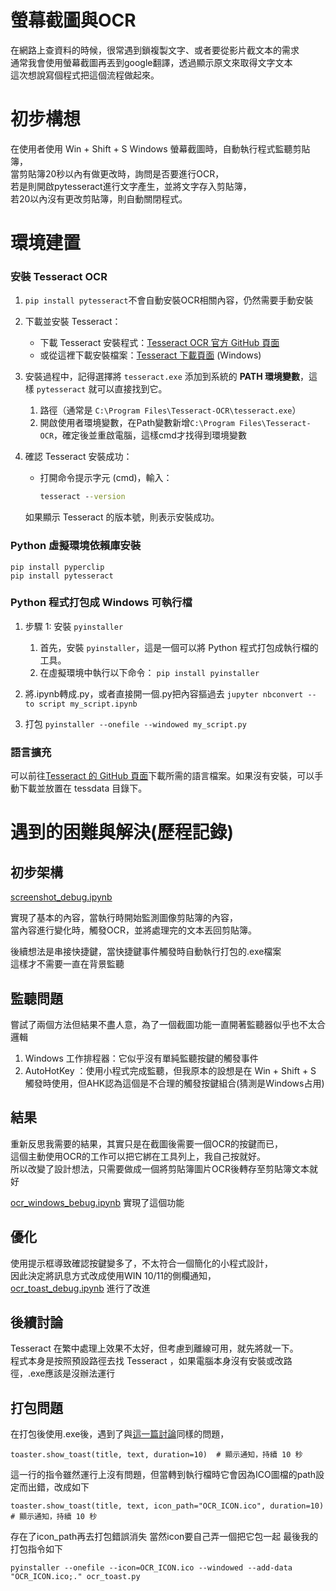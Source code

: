 # 螢幕截圖與OCR

在網路上查資料的時候，很常遇到鎖複製文字、或者要從影片截文本的需求  
通常我會使用螢幕截圖再丟到google翻譯，透過顯示原文來取得文字文本  
這次想說寫個程式把這個流程做起來。

# 初步構想

在使用者使用 Win + Shift + S Windows 螢幕截圖時，自動執行程式監聽剪貼簿，  
當剪貼簿20秒以內有做更改時，詢問是否要進行OCR，  
若是則開啟pytesseract進行文字產生，並將文字存入剪貼簿，  
若20以內沒有更改剪貼簿，則自動關閉程式。  

# 環境建置

### **安裝 Tesseract OCR**

1. `pip install pytesseract`不會自動安裝OCR相關內容，仍然需要手動安裝

2. 下載並安裝 Tesseract：
    
    - 下載 Tesseract 安裝程式：[Tesseract OCR 官方 GitHub 頁面](https://github.com/tesseract-ocr/tesseract)
    - 或從這裡下載安裝檔案：[Tesseract 下載頁面](https://github.com/UB-Mannheim/tesseract/wiki) (Windows)

2. 安裝過程中，記得選擇將 `tesseract.exe` 添加到系統的 **PATH 環境變數**，這樣 `pytesseract` 就可以直接找到它。
	1. 路徑（通常是 `C:\Program Files\Tesseract-OCR\tesseract.exe`）
	2. 開啟使用者環境變數，在Path變數新增`C:\Program Files\Tesseract-OCR`，確定後並重啟電腦，這樣cmd才找得到環境變數
	  
3. 確認 Tesseract 安裝成功：
    
    - 打開命令提示字元 (cmd)，輸入：
        ```cmd
        tesseract --version
		```
    如果顯示 Tesseract 的版本號，則表示安裝成功。

### **Python 虛擬環境依賴庫安裝**

```anaconda prompt
pip install pyperclip
pip install pytesseract
```

### **Python 程式打包成 Windows 可執行檔**

1. 步驟 1: 安裝 `pyinstaller`
	1. 首先，安裝 `pyinstaller`，這是一個可以將 Python 程式打包成執行檔的工具。
 	2. 在虛擬環境中執行以下命令：
		`pip install pyinstaller`

2. 將.ipynb轉成.py，或者直接開一個.py把內容摳過去 
	`jupyter nbconvert --to script my_script.ipynb`
3. 打包
	`pyinstaller --onefile --windowed my_script.py`

### **語言擴充**

可以前往[Tesseract 的 GitHub 頁面](https://github.com/tesseract-ocr/tessdata)下載所需的語言檔案。如果沒有安裝，可以手動下載並放置在 tessdata 目錄下。

# 遇到的困難與解決(歷程記錄)

## 初步架構
[screenshot_debug.ipynb](data\screenshot_bebug.ipynb)

實現了基本的內容，當執行時開始監測圖像剪貼簿的內容，  
當內容進行變化時，觸發OCR，並將處理完的文本丟回剪貼簿。  

後續想法是串接快捷鍵，當快捷鍵事件觸發時自動執行打包的.exe檔案  
這樣才不需要一直在背景監聽  

## 監聽問題
嘗試了兩個方法但結果不盡人意，為了一個截圖功能一直開著監聽器似乎也不太合邏輯   
1. Windows 工作排程器：它似乎沒有單純監聽按鍵的觸發事件  
2. AutoHotKey ：使用小程式完成監聽，但我原本的設想是在 Win + Shift + S 觸發時使用，但AHK認為這個是不合理的觸發按鍵組合(猜測是Windows占用)  

## 結果
重新反思我需要的結果，其實只是在截圖後需要一個OCR的按鍵而已，   
這個主動使用OCR的工作可以把它綁在工具列上，我自己按就好。  
所以改變了設計想法，只需要做成一個將剪貼簿圖片OCR後轉存至剪貼簿文本就好  

[ocr_windows_bebug.ipynb](data/ocr_windows_bebug.ipynb) 實現了這個功能  
## 優化
使用提示框導致確認按鍵變多了，不太符合一個簡化的小程式設計，  
因此決定將訊息方式改成使用WIN 10/11的側欄通知，  
[ocr_toast_debug.ipynb](data/ocr_toast_debug.ipynb) 進行了改進  

## 後續討論
Tesseract 在繁中處理上效果不太好，但考慮到離線可用，就先將就一下。  
程式本身是按照預設路徑去找 Tesseract ，如果電腦本身沒有安裝或改路徑，.exe應該是沒辦法運行

## 打包問題
在打包後使用.exe後，遇到了與[這一篇討論](https://stackoverflow.com/questions/50758709/the-win10toast-distribution-was-not-found-is-displayed-while-i-execute-a-python)同樣的問題，  
```
toaster.show_toast(title, text, duration=10)  # 顯示通知，持續 10 秒
```
這一行的指令雖然運行上沒有問題，但當轉到執行檔時它會因為ICO圖檔的path設定而出錯，改成如下  
```
toaster.show_toast(title, text, icon_path="OCR_ICON.ico", duration=10)  # 顯示通知，持續 10 秒
```
存在了icon_path再去打包錯誤消失
當然icon要自己弄一個把它包一起 
最後我的打包指令如下
```
pyinstaller --onefile --icon=OCR_ICON.ico --windowed --add-data "OCR_ICON.ico;." ocr_toast.py
```




